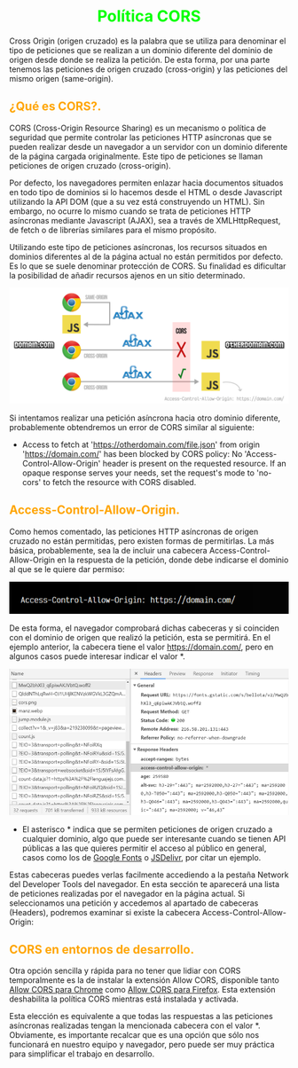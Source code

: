 # <span style="color:lime"><center>Política CORS</center></span>

Cross Origin (origen cruzado) es la palabra que se utiliza para denominar el tipo de peticiones que se realizan a un dominio diferente del dominio de origen desde donde se realiza la petición. De esta forma, por una parte tenemos las peticiones de origen cruzado (cross-origin) y las peticiones del mismo origen (same-origin).

## <span style="color:orange">¿Qué es CORS?.</span>
CORS (Cross-Origin Resource Sharing) es un mecanismo o política de seguridad que permite controlar las peticiones HTTP asíncronas que se pueden realizar desde un navegador a un servidor con un dominio diferente de la página cargada originalmente. Este tipo de peticiones se llaman peticiones de origen cruzado (cross-origin).

Por defecto, los navegadores permiten enlazar hacia documentos situados en todo tipo de dominios si lo hacemos desde el HTML o desde Javascript utilizando la API DOM (que a su vez está construyendo un HTML). Sin embargo, no ocurre lo mismo cuando se trata de peticiones HTTP asíncronas mediante Javascript (AJAX), sea a través de XMLHttpRequest, de fetch o de librerías similares para el mismo propósito.

Utilizando este tipo de peticiones asíncronas, los recursos situados en dominios diferentes al de la página actual no están permitidos por defecto. Es lo que se suele denominar protección de CORS. Su finalidad es dificultar la posibilidad de añadir recursos ajenos en un sitio determinado.

![alt text](./imagenes-politica-cors/cors.png)

Si intentamos realizar una petición asíncrona hacia otro dominio diferente, probablemente obtendremos un error de CORS similar al siguiente:

 - Access to fetch at 'https://otherdomain.com/file.json' from origin 'https://domain.com/' has been blocked by CORS policy: No 'Access-Control-Allow-Origin' header is present on the requested resource. If an opaque response serves your needs, set the request's mode to 'no-cors' to fetch the resource with CORS disabled.

## <span style="color:orange">Access-Control-Allow-Origin.</span>
Como hemos comentado, las peticiones HTTP asíncronas de origen cruzado no están permitidas, pero existen formas de permitirlas. La más básica, probablemente, sea la de incluir una cabecera Access-Control-Allow-Origin en la respuesta de la petición, donde debe indicarse el dominio al que se le quiere dar permiso:

![alt text](./imagenes-politica-cors/image.png)

De esta forma, el navegador comprobará dichas cabeceras y si coinciden con el dominio de origen que realizó la petición, esta se permitirá. En el ejemplo anterior, la cabecera tiene el valor https://domain.com/, pero en algunos casos puede interesar indicar el valor *.

![alt text](./imagenes-politica-cors/image-1.png)

 - El asterisco * indica que se permiten peticiones de origen cruzado a cualquier dominio, algo que puede ser interesante cuando se tienen API públicas a las que quieres permitir el acceso al público en general, casos como los de [Google Fonts](https://fonts.google.com/) o [JSDelivr](https://www.jsdelivr.com/), por citar un ejemplo.

Estas cabeceras puedes verlas facilmente accediendo a la pestaña Network del Developer Tools del navegador. En esta sección te aparecerá una lista de peticiones realizadas por el navegador en la página actual. Si seleccionamos una petición y accedemos al apartado de cabeceras (Headers), podremos examinar si existe la cabecera Access-Control-Allow-Origin:

## <span style="color:orange">CORS en entornos de desarrollo.</span>
Otra opción sencilla y rápida para no tener que lidiar con CORS temporalmente es la de instalar la extensión Allow CORS, disponible tanto [Allow CORS para Chrome](https://chromewebstore.google.com/detail/allow-cors-access-control/lhobafahddgcelffkeicbaginigeejlf) como [Allow CORS para Firefox](https://addons.mozilla.org/es/firefox/addon/access-control-allow-origin/). Esta extensión deshabilita la política CORS mientras está instalada y activada.

Esta elección es equivalente a que todas las respuestas a las peticiones asíncronas realizadas tengan la mencionada cabecera con el valor *. Obviamente, es importante recalcar que es una opción que sólo nos funcionará en nuestro equipo y navegador, pero puede ser muy práctica para simplificar el trabajo en desarrollo.

